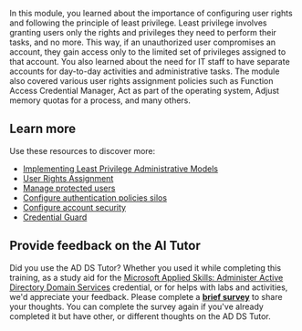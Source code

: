 In this module, you learned about the importance of configuring user rights and following the principle of least privilege. Least privilege involves granting users only the rights and privileges they need to perform their tasks, and no more. This way, if an unauthorized user compromises an account, they gain access only to the limited set of privileges assigned to that account. You also learned about the need for IT staff to have separate accounts for day-to-day activities and administrative tasks. The module also covered various user rights assignment policies such as Function Access Credential Manager, Act as part of the operating system, Adjust memory quotas for a process, and many others.

## Learn more

Use these resources to discover more:

 -  [Implementing Least Privilege Administrative Models](/windows-server/identity/ad-ds/plan/security-best-practices/implementing-least-privilege-administrative-models)
 -  [User Rights Assignment](/windows/security/threat-protection/security-policy-settings/user-rights-assignment)
 -  [Manage protected users](/windows-server/identity/ad-ds/plan/security-best-practices/appendix-c--protected-accounts-and-groups-in-active-directory)
 -  [Configure authentication policies silos](/windows-server/identity/ad-ds/manage/how-to-configure-protected-accounts)
 -  [Configure account security](/windows-server/identity/ad-ds/plan/security-best-practices/best-practices-for-securing-active-directory)
 -  [Credential Guard](/windows/security/identity-protection/credential-guard/credential-guard-manage)

## Provide feedback on the AI Tutor

Did you use the AD DS Tutor? Whether you used it while completing this training, as a study aid for the [Microsoft Applied Skills: Administer Active Directory Domain Services](https://learn.microsoft.com/credentials/applied-skills/administer-active-directory-domain-services/) credential, or for helps with labs and activities, we'd appreciate your feedback. Please complete a **[brief survey](https://forms.office.com/r/0eaEXzVTbZ)** to share your thoughts. You can complete the survey again if you've already completed it but have other, or different thoughts on the AD DS Tutor.
